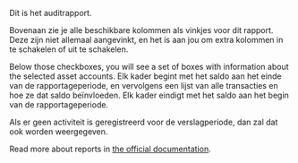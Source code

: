 Dit is het auditrapport.

Bovenaan zie je alle beschikbare kolommen als vinkjes voor dit rapport. Deze zijn niet allemaal aangevinkt, en het is aan jou om extra kolommen in te schakelen of uit te schakelen.

Below those checkboxes, you will see a set of boxes with information about the selected asset accounts. Elk kader begint met het saldo aan het einde van de rapportageperiode, en vervolgens een lijst van alle transacties en hoe ze dat saldo beïnvloeden. Elk kader eindigt met het saldo aan het begin van de rapportageperiode.

Als er geen activiteit is geregistreerd voor de verslagperiode, dan zal dat ook worden weergegeven.

Read more about reports in [the official documentation](https://docs.firefly-iii.org/advanced-concepts/reports).